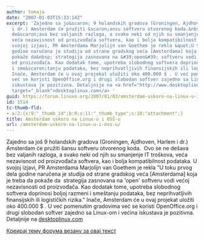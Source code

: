 ```yaml
---
author: tomaja
date: "2007-01-03T15:33:14Z"
excerpt: 'Zajedno sa jo&scaron; 9 holandskih gradova (Groningen, Ajdhoven, Harlem
  i dr.) Amsterdam će pružiti &scaron;ansu softveru otvorenog koda.&nbsp; Ovo se ne
  de&scaron;ava bez valjanih razloga, a svako neki od njih su smanjenje IT tro&scaron;kova,
  veća nezavisnost od proizvođača softvera, kao i bolja kompatibilnost podataka. U
  svojoj izjavi, PR Amsterdama Marjolijn van Goethem je rekla &quot;U toku prvog dela
  godine naručena je studija od strane gradskog veća [Amsterdama] koja je treba da
  pokaže da&nbsp; strategija zasnovana na &#39;open&#39; softveru vodi većoj nezavisnosti
  od proizvođača. Kao dodatak tome, upotreba slobodnog softvera doprinosi boljoj razmeni
  i sme&scaron;tanju podataka, bez neprihvatljivih finansijskih ili logističkih rizika.&quot;
  Inače, Amsterdam će u ovaj projekat uložiti oko 400.000 $ . U već pomenutim gradovima
  već se koristi OpenOffice.org i drugi slobodan softver zajedno sa Linux-om i većina
  iskustava je pozitivna. Detaljnije na <a href="http://www.desktoplinux.com/news/NS9492246163.html"
  target="_blank">desktoplinux.com</a> '
guid: https://forum.linuxo.org/2007/01/03/amsterdam-uskoro-na-linux-u-i-oss-u/
id: 1514
tc-thumb-fld:
- a:2:{s:9:"_thumb_id";b:0;s:11:"_thumb_type";s:10:"attachment";}
title: Amsterdam uskoro na Linux-u i OSS-u
url: /amsterdam-uskoro-na-linux-u-i-oss-u/
---
```

Zajedno sa jo&scaron; 9 holandskih gradova (Groningen, Ajdhoven, Harlem i dr.) Amsterdam će pružiti &scaron;ansu softveru otvorenog koda.&nbsp; Ovo se ne de&scaron;ava bez valjanih razloga, a svako neki od njih su smanjenje IT tro&scaron;kova, veća nezavisnost od proizvođača softvera, kao i bolja kompatibilnost podataka. U svojoj izjavi, PR Amsterdama Marjolijn van Goethem je rekla "U toku prvog dela godine naručena je studija od strane gradskog veća [Amsterdama] koja je treba da pokaže da&nbsp; strategija zasnovana na 'open' softveru vodi većoj nezavisnosti od proizvođača. Kao dodatak tome, upotreba slobodnog softvera doprinosi boljoj razmeni i sme&scaron;tanju podataka, bez neprihvatljivih finansijskih ili logističkih rizika." Inače, Amsterdam će u ovaj projekat uložiti oko 400.000 $ . U već pomenutim gradovima već se koristi OpenOffice.org i drugi slobodan softver zajedno sa Linux-om i većina iskustava je pozitivna. Detaljnije na <a href="http://www.desktoplinux.com/news/NS9492246163.html" target="_blank">desktoplinux.com</a> <!--break-->

[Креирај тему форума везану за овај текст](https://linuxo.org/nova-tema-na-forumu/?se_pid=1514)